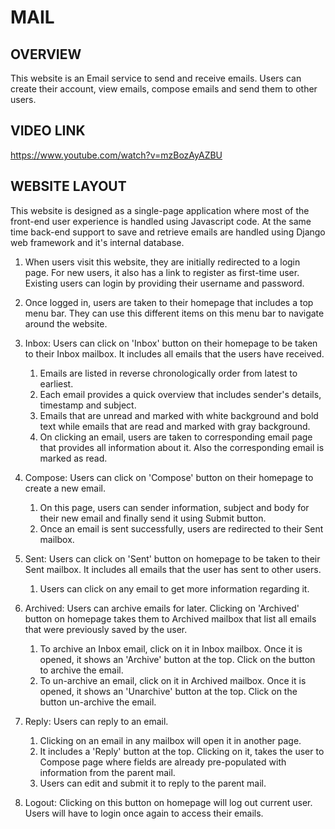 # MAIL


## OVERVIEW
This website is an Email service to send and receive emails. Users can create their account, view emails, compose emails and send them to other users.


## VIDEO LINK
https://www.youtube.com/watch?v=mzBozAyAZBU


## WEBSITE LAYOUT
This website is designed as a single-page application where most of the front-end user experience is handled using Javascript code. At the same time back-end support to save and retrieve emails are handled using Django web framework and it's internal database.

1. When users visit this website, they are initially redirected to a login page. For new users, it also has a link to register as first-time user. Existing users can login by providing their username and password.

2. Once logged in, users are taken to their homepage that includes a top menu bar. They can use this different items on this menu bar to navigate around the website.

3. Inbox: Users can click on 'Inbox' button on their homepage to be taken to their Inbox mailbox. It includes all emails that the users have received.
	 1. Emails are listed in reverse chronologically order from latest to earliest.
	 2. Each email provides a quick overview that includes sender's details, timestamp and subject.
	 3. Emails that are unread and marked with white background and bold text while emails that are read and marked with gray background.
	 4. On clicking an email, users are taken to corresponding email page that provides all information about it. Also the corresponding email is marked as read.

4. Compose: Users can click on 'Compose' button on their homepage to create a new email.
	 1. On this page, users can sender information, subject and body for their new email and finally send it using Submit button.
	 2. Once an email is sent successfully, users are redirected to their Sent mailbox.

5. Sent: Users can click on 'Sent' button on homepage to be taken to their Sent mailbox. It includes all emails that the user has sent to other users.
	 1. Users can click on any email to get more information regarding it.

6. Archived: Users can archive emails for later. Clicking on 'Archived' button on homepage takes them to Archived mailbox that list all emails that were previously saved by the user.
	 1. To archive an Inbox email, click on it in Inbox mailbox. Once it is opened, it shows an 'Archive' button at the top. Click on the button to archive the email.
	 2. To un-archive an email, click on it in Archived mailbox. Once it is opened, it shows an 'Unarchive' button at the top. Click on the button un-archive the email.

7. Reply: Users can reply to an email.
	 1. Clicking on an email in any mailbox will open it in another page.
	 2. It includes a 'Reply' button at the top. Clicking on it, takes the user to Compose page where fields are already pre-populated with information from the parent mail.
	 3. Users can edit and submit it to reply to the parent mail.

8. Logout: Clicking on this button on homepage will log out current user. Users will have to login once again to access their emails.
